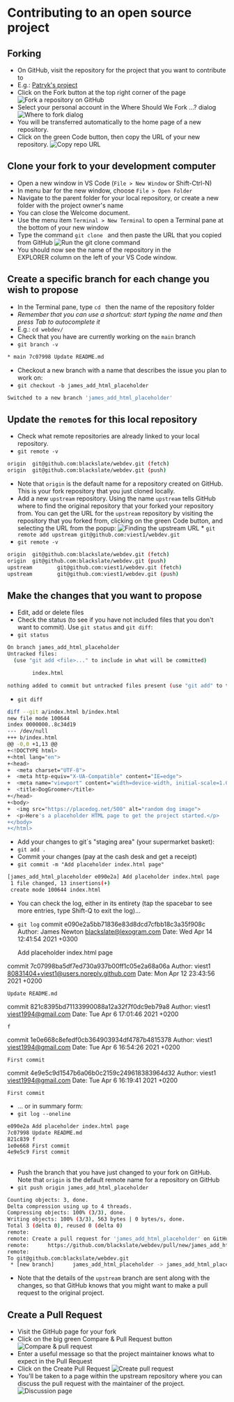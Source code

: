 # Contributing to an open source project

## Forking
* On GitHub, visit the repository for the project that you want to contribute to
* E.g.: [Patryk's project](https://github.com/viest1/webdev)
* Click on the Fork button at the top right corner of the page
![Fork a repository on GitHub](img/fork.png)
* Select your personal account in the Where Should We Fork ...? dialog
![Where to fork dialog](img/where.png)
* You will be transferred automatically to the home page of a new repository.
* Click on the green Code button, then copy the URL of your new repository.
![Copy repo URL](img/code.png)

## Clone your fork to your development computer
* Open a new window in VS Code (`File > New Window` or Shift-Ctrl-N)
* In menu bar for the new window, choose `File > Open Folder`
* Navigate to the parent folder for your local repository, or create a new folder with the project owner's name
* You can close the Welcome document.
* Use the menu item `Terminal > New Terminal` to open a Terminal pane at the bottom of your new window
* Type the command `git clone ` and then paste the URL that you copied from GitHub
![Run the git clone command](img/clone.png)
* You should now see the name of the repository in the EXPLORER column on the left of your VS Code window.

## Create a specific branch for each change you wish to propose
* In the Terminal pane, type `cd ` then the name of the repository folder
* *Remember that you can use a shortcut: start typing the name and then press Tab to autocomplete it*
* E.g.: `cd webdev/`
* Check that you have are currently working on the `main` branch
* `git branch -v`
```bash
* main 7c07998 Update README.md
```
* Checkout a new branch with a name that describes the issue you plan to work on:
* `git checkout -b james_add_html_placeholder`
```bash
Switched to a new branch 'james_add_html_placeholder'
```

## Update the `remote`s for this local repository
* Check what remote repositories are already linked to your local repository.
* `git remote -v`
```bash
origin  git@github.com:blackslate/webdev.git (fetch)
origin  git@github.com:blackslate/webdev.git (push)
```
* Note that `origin` is the default name for a repository created on GitHub. This is your fork repository that you just cloned locally.
* Add a new `upstream` repository. Using the name `upstream` tells GitHub where to find the original repository that your forked your repository from. You can get the URL for the `upstream` repository by visiting the repository that you forked from, clicking on the green Code button, and selecting the URL from the popup:
![Finding the upstream URL](img/upstream.png)
* `git remote add upstream git@github.com:viest1/webdev.git`
* `git remote -v`
```bash
origin  git@github.com:blackslate/webdev.git (fetch)
origin  git@github.com:blackslate/webdev.git (push)
upstream        git@github.com:viest1/webdev.git (fetch)
upstream        git@github.com:viest1/webdev.git (push)
```

## Make the changes that you want to propose
* Edit, add or delete files
* Check the status (to see if you have not included files that you don't want to commit). Use `git status` and `git diff`:
* `git status`
```bash
On branch james_add_html_placeholder
Untracked files:
  (use "git add <file>..." to include in what will be committed)

        index.html

nothing added to commit but untracked files present (use "git add" to track)
```
* `git diff`
```bash
diff --git a/index.html b/index.html
new file mode 100644
index 0000000..8c34d19
--- /dev/null
+++ b/index.html
@@ -0,0 +1,13 @@
+<!DOCTYPE html>
+<html lang="en">
+<head>
+  <meta charset="UTF-8">
+  <meta http-equiv="X-UA-Compatible" content="IE=edge">
+  <meta name="viewport" content="width=device-width, initial-scale=1.0">
+  <title>DogGroomer</title>
+</head>
+<body>
+  <img src="https://placedog.net/500" alt="random dog image">
+  <p>Here's a placeholder HTML page to get the project started.</p>
+</body>
+</html>
```
* Add your changes to git`s "staging area" (your supermarket basket):
* `git add .`
* Commit your changes (pay at the cash desk and get a receipt)
* `git commit -m "Add placeholder index.html page"`
```bash
[james_add_html_placeholder e090e2a] Add placeholder index.html page
 1 file changed, 13 insertions(+)
 create mode 100644 index.html
 ```
* You can check the log, either in its entirety (tap the spacebar to see more entries, type Shift-Q to exit the log)...
* `git log`
commit e090e2a5bb71836e83d8dcd7cfbb18c3a35f908c
Author: James Newton <blackslate@lexogram.com>
Date:   Wed Apr 14 12:41:54 2021 +0300

    Add placeholder index.html page

commit 7c07998ba5df7ed730a937b00ff1c05e2a68a06a
Author: viest1 <80831404+viest1@users.noreply.github.com>
Date:   Mon Apr 12 23:43:56 2021 +0200

    Update README.md

commit 821c8395bd71133990088a12a32f7f0dc9eb79a8
Author: viest1 <viest1994@gmail.com>
Date:   Tue Apr 6 17:01:46 2021 +0200

    f

commit 1e0e668c8efedf0cb364903934df4787b4815378
Author: viest1 <viest1994@gmail.com>
Date:   Tue Apr 6 16:54:26 2021 +0200

    First commit

commit 4e9e5c9d1547b6a06b0c2159c249618383964d32
Author: viest1 <viest1994@gmail.com>
Date:   Tue Apr 6 16:19:41 2021 +0200

    First commit

* ... or in summary form:
* `git log --oneline`
```bash
e090e2a Add placeholder index.html page
7c07998 Update README.md
821c839 f
1e0e668 First commit
4e9e5c9 First commit
```

##
* Push the branch that you have just changed to your fork on GitHub. Note that `origin` is the default remote name for a repository on GitHub
* `git push origin james_add_html_placeholder`
```bash
Counting objects: 3, done.
Delta compression using up to 4 threads.
Compressing objects: 100% (3/3), done.
Writing objects: 100% (3/3), 563 bytes | 0 bytes/s, done.
Total 3 (delta 0), reused 0 (delta 0)
remote:
remote: Create a pull request for 'james_add_html_placeholder' on GitHub by visiting:
remote:      https://github.com/blackslate/webdev/pull/new/james_add_html_placeholder
remote:
To git@github.com:blackslate/webdev.git
 * [new branch]      james_add_html_placeholder -> james_add_html_placeholder
```
* Note that the details of the `upstream` branch are sent along with the changes, so that GitHub knows that you might want to make a pull request to the original project.

## Create a Pull Request
* Visit the GitHub page for your fork
* Click on the big green Compare & Pull Request button
![Compare & pull request](img/compare.png)
* Enter a useful message so that the project maintainer knows what to expect in the Pull Request
* Click on the Create Pull Request
![Create pull request](img/createPR.png)
* You'll be taken to a page within the upstream repository where you can discuss the pull request with the maintainer of the project.
![Discussion page](img/discussion.png)
